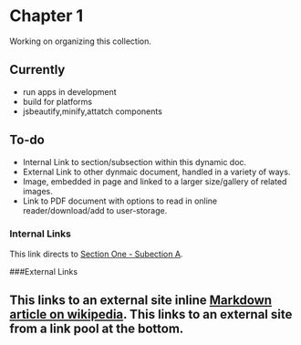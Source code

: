 # Chapter 1

Working on organizing this collection.

## Currently

*   run apps in development
*   build for platforms
*   jsbeautify,minify,attatch components

## To-do

*   Internal Link to section/subsection within this dynamic doc.
*   External Link to other dynmaic document, handled in a variety of ways.
*   Image, embedded in page and linked to a larger size/gallery of related images.
*   Link to PDF document with options to read in online reader/download/add to user-storage.

### Internal Links

This link directs to [Section One - Subection A](#articleOne-subsectionA).

###External Links

This links to an external site inline [Markdown article on wikipedia](http://en.wikipedia.com/wiki/Markdown).
This links to an external site from a link pool at the bottom.
----



